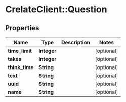 # CrelateClient::Question

## Properties
Name | Type | Description | Notes
------------ | ------------- | ------------- | -------------
**time_limit** | **Integer** |  | [optional] 
**takes** | **Integer** |  | [optional] 
**think_time** | **String** |  | [optional] 
**text** | **String** |  | [optional] 
**uuid** | **String** |  | [optional] 
**name** | **String** |  | [optional] 


